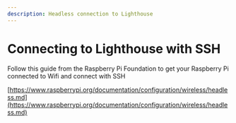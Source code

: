 ```yaml
---
description: Headless connection to Lighthouse
---
```


# Connecting to Lighthouse with SSH

Follow this guide from the Raspberry Pi Foundation to get your Raspberry Pi connected to Wifi and connect with SSH

[https://www.raspberrypi.org/documentation/configuration/wireless/headless.md](https://www.raspberrypi.org/documentation/configuration/wireless/headless.md)



